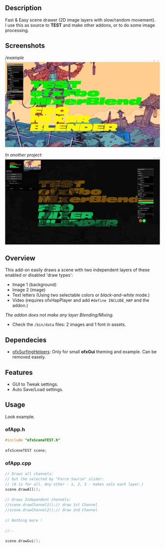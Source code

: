 ## Description
Fast & Easy scene drawer (2D image layers with slow/random movement).  
I use this as source to **TEST** and make other addons, or to do some image processing.

## Screenshots

*/example*  
![](/readme_images/Capture.JPG)  

*In another project:*  
![](/readme_images/Capture1.JPG)  

## Overview
This add-on easily draws a scene with two independent layers of these enabled or disabled 'draw types':

- Image 1 (background)
- Image 2 (image)
- Text letters (Using two selectable colors or *black-and-white* mode.)
- Video (requires ofxHapPlayer and add ```#define INCLUDE_HAP``` and the addon.)

*The addon does not make any layer Blending/Mixing.* 
- Check the ```/bin/data``` files: 2 images and 1 font in assets.

## Dependecies
* [ofxSurfingHelpers](https://github.com/moebiussurfing/ofxSurfingHelpers): Only for small **ofxGui** theming and example. Can be removed easely.

## Features
- GUI to Tweak settings.
- Auto Save/Load settings.

## Usage
Look example.

### ofApp.h
```c++
#include "ofxSceneTEST.h"

ofxSceneTEST scene;
```

### ofApp.cpp
```c++
// Draws all channels: 
// but the selected by "Force Source" slider:
// (0 is for all. Any other - 1, 2, 3 - makes solo each layer.)
scene.drawAll();

// Draws Independent channels:
//scene.drawChannel1();// draw 1st Channel
//scene.drawChannel2();// draw 2nd Channel

// Nothing more !

//--

scene.drawGui();
```